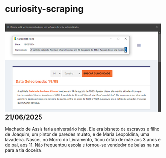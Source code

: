 # curiosity-scraping
![Budget](./execucao.png)
21/06/2025
-
Machado de Assis faria aniversário hoje. Ele era bisneto de escravos e filho de Joaquim, um pintor de paredes mulato, e de Maria Leopoldina, uma lavadeira. Nasceu no Morro do Livramento, ficou órfão de mãe aos 3 anos e de pai, aos 11. Não frequentou escola e tornou­-se vendedor de balas na rua para a tia doceira.
